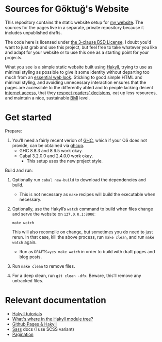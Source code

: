 Sources for Göktuğ's Website
============================

This repository contains the static website setup for [my website][ws].
The sources for the pages live in a separate, private repository because
it includes unpublished drafts.

[ws]: https://www.gkayaalp.com/

The code here is licensed under [the 3-clause BSD License][license].  I
doubt you'd want to just grab and use this project, but feel free to
take whatever you like and adapt for your website or to use this one as
a starting point for your projects.

[license]: ./LICENSE

What you see is a simple static website built using [Hakyll], trying
to use as minimal styling as possible to give it some identity without
departing too much from an [essential web look][mofo].  Sticking to good
simple HTML and minimal styling, and avoiding unnecessary interaction
ensures that the pages are accessible to the differently abled and to
people lacking decent [internet access][netspds], that they [respect
readers' decisions][cascade], eat up less resources, and maintain a nice,
sustainable [BMI][webobesity] level.

[Hakyll]: https://jaspervdj.be/hakyll/
[cascade]: https://www.w3.org/TR/css3-cascade/#cascading-origins
[mofo]: http://motherfuckingwebsite.com/
[netspds]: https://en.wikipedia.org/wiki/List_of_countries_by_Internet_connection_speeds#Average_connection_speeds
[webobesity]: https://idlewords.com/talks/website_obesity.htm

Get started
===========

Prepare:

1) You’ll need a fairly recent verion of [GHC], which if your OS does
   not provide, can be obtained via [ghcup].
   - GHC 8.8.3 and 8.6.5 work okay.
   - Cabal 3.2.0.0 and 2.4.0.0 work okay.
     - This setup uses the new project style.

[GHC]: https://www.haskell.org/ghc/
[ghcup]: https://downloads.haskell.org/~ghcup/

Build and run:

1) Optionally run `cabal new-build` to download the dependencies and build.
   - This is not necessary as `make` recipes will build the executable
     when necessary.

2) Optionally, use the Hakyll’s `watch` command to build when files change and
   serve the website on `127.0.0.1:8000`:
   ```
   make watch
   ```
   This will also recompile on change, but sometimes you do need to just rerun.
   In that case, kill the above process, run `make clean`, and run `make watch`
   again.
   - Run as `DRAFTS=yes make watch` in order to build with draft pages
     and blog posts.


3) Run `make clean` to remove files.

4) For a deep clean, run `git clean -dfx`. Beware, this’ll remove any
   untracked files.

Relevant documentation
======================

- [Hakyll tutorials][tutidx]
- [What's where in the Hakyll module tree?][where]
- [Github Pages & Hakyll][ghpages]
- [Sass] docs (I use SCSS variant)
- [Pagination]

[where]: https://jaspervdj.be/hakyll/tutorials/a-guide-to-the-hakyll-module-zoo.html
[ghpages]: https://jaspervdj.be/hakyll/tutorials/github-pages-tutorial.html
[tutidx]: https://jaspervdj.be/hakyll/tutorials.html
[Sass]: https://sass-lang.com/documentation
[Pagination]: https://jaspervdj.be/hakyll/reference/Hakyll-Web-Paginate.html
